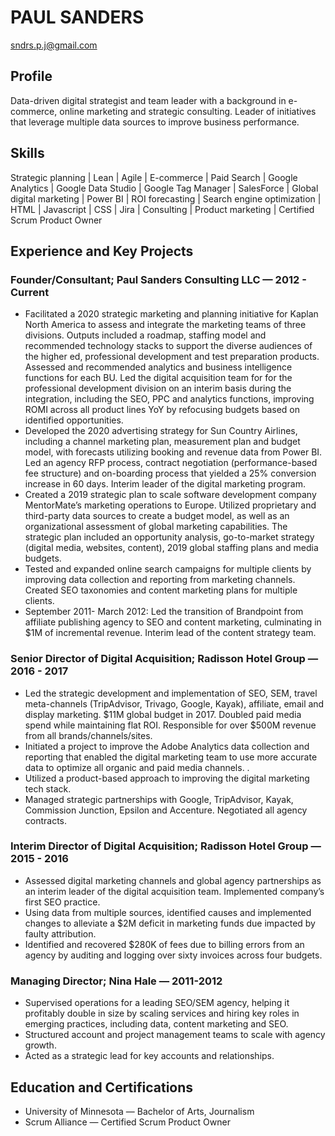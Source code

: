 # PAUL SANDERS

sndrs.p.j@gmail.com

## Profile

Data-driven digital strategist and team leader with a background in e-commerce, online
marketing and strategic consulting. Leader of initiatives that leverage multiple data
sources to improve business performance.
## Skills
Strategic planning | Lean | Agile | E-commerce | Paid Search | Google Analytics | Google
Data Studio | Google Tag Manager | SalesForce | Global digital marketing | Power BI | ROI
forecasting | Search engine optimization | HTML | Javascript | CSS | Jira | Consulting |
Product marketing | Certified Scrum Product Owner
## Experience and Key Projects
### Founder/Consultant; Paul Sanders Consulting LLC — 2012 - Current
* Facilitated a 2020 strategic marketing and planning initiative for Kaplan North America
to assess and integrate the marketing teams of three divisions. Outputs included a
roadmap, staffing model and recommended technology stacks to support the diverse
audiences of the higher ed, professional development and test preparation products.
Assessed and recommended analytics and business intelligence functions for each BU.
Led the digital acquisition team for for the professional development division on an
interim basis during the integration, including the SEO, PPC and analytics functions,
improving ROMI across all product lines YoY by refocusing budgets based on
identified opportunities.
* Developed the 2020 advertising strategy for Sun Country Airlines, including a channel
marketing plan, measurement plan and budget model, with forecasts utilizing booking
and revenue data from Power BI. Led an agency RFP process, contract negotiation
(performance-based fee structure) and on-boarding process that yielded a 25%
conversion increase in 60 days. Interim leader of the digital marketing program.
* Created a 2019 strategic plan to scale software development company MentorMate’s
marketing operations to Europe. Utilized proprietary and third-party data sources to
create a budget model, as well as an organizational assessment of global marketing
capabilities. The strategic plan included an opportunity analysis, go-to-market strategy
(digital media, websites, content), 2019 global staffing plans and media budgets.
* Tested and expanded online search campaigns for multiple clients by improving data
collection and reporting from marketing channels. Created SEO taxonomies and
content marketing plans for multiple clients.
* September 2011- March 2012: Led the transition of Brandpoint from affiliate
publishing agency to SEO and content marketing, culminating in $1M of incremental
revenue. Interim lead of the content strategy team.
### Senior Director of Digital Acquisition; Radisson Hotel Group — 2016 - 2017
* Led the strategic development and implementation of SEO, SEM, travel meta-channels
(TripAdvisor, Trivago, Google, Kayak), affiliate, email and display marketing. $11M
global budget in 2017. Doubled paid media spend while maintaining flat ROI.
Responsible for over $500M revenue from all brands/channels/sites.
* Initiated a project to improve the Adobe Analytics data collection and reporting that
enabled the digital marketing team to use more accurate data to optimize all organic
and paid media channels. .
* Utilized a product-based approach to improving the digital marketing tech stack.
* Managed strategic partnerships with Google, TripAdvisor, Kayak, Commission
Junction, Epsilon and Accenture. Negotiated all agency contracts.
### Interim Director of Digital Acquisition; Radisson Hotel Group — 2015 - 2016
* Assessed digital marketing channels and global agency partnerships as an interim
leader of the digital acquisition team. Implemented company’s first SEO practice.
* Using data from multiple sources, identified causes and implemented changes to
alleviate a $2M deficit in marketing funds due impacted by faulty attribution.
* Identified and recovered $280K of fees due to billing errors from an agency by
auditing and logging over sixty invoices across four budgets.
### Managing Director; Nina Hale — 2011-2012
* Supervised operations for a leading SEO/SEM agency, helping it profitably double in
size by scaling services and hiring key roles in emerging practices, including data,
content marketing and SEO.
* Structured account and project management teams to scale with agency growth.
* Acted as a strategic lead for key accounts and relationships.
## Education and Certifications
* University of Minnesota — Bachelor of Arts, Journalism
* Scrum Alliance — Certified Scrum Product Owner
